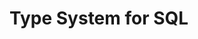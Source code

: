 # Type System for SQL

<!-- FIXME: when this document is written, remove `.skip-` from directory name -->
<!-- TODO: elaborate -->
<!-- TODO: see inspiration from TypeScript PRO? -->

<!-- NB: this document can be used as the educational printout for user test -->